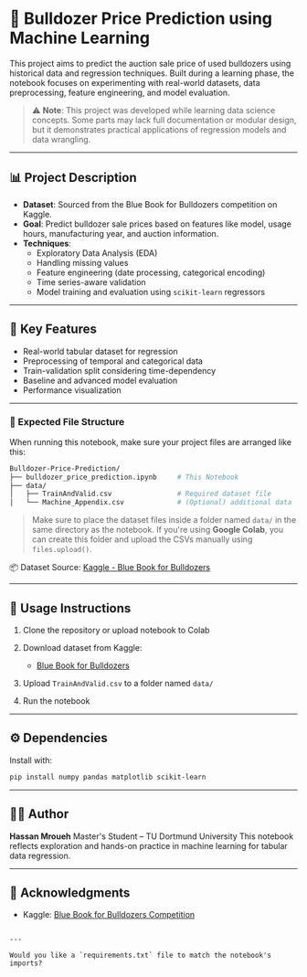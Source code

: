 # 🚜 Bulldozer Price Prediction using Machine Learning

This project aims to predict the auction sale price of used bulldozers using historical data and regression techniques. Built during a learning phase, the notebook focuses on experimenting with real-world datasets, data preprocessing, feature engineering, and model evaluation.

> ⚠️ **Note**: This project was developed while learning data science concepts. Some parts may lack full documentation or modular design, but it demonstrates practical applications of regression models and data wrangling.

---

## 📊 Project Description

- **Dataset**: Sourced from the Blue Book for Bulldozers competition on Kaggle.
- **Goal**: Predict bulldozer sale prices based on features like model, usage hours, manufacturing year, and auction information.
- **Techniques**:
  - Exploratory Data Analysis (EDA)
  - Handling missing values
  - Feature engineering (date processing, categorical encoding)
  - Time series-aware validation
  - Model training and evaluation using `scikit-learn` regressors

---

## 🚀 Key Features

- Real-world tabular dataset for regression
- Preprocessing of temporal and categorical data
- Train-validation split considering time-dependency
- Baseline and advanced model evaluation
- Performance visualization

---


### 📁 Expected File Structure

When running this notebook, make sure your project files are arranged like this:

```bash
Bulldozer-Price-Prediction/
├── bulldozer_price_prediction.ipynb     # This Notebook
├── data/
│   ├── TrainAndValid.csv                # Required dataset file
│   └── Machine_Appendix.csv             # (Optional) additional data
```

> Make sure to place the dataset files inside a folder named `data/` in the same directory as the notebook. If you're using **Google Colab**, you can create this folder and upload the CSVs manually using `files.upload()`.

📦 Dataset Source: [Kaggle - Blue Book for Bulldozers](https://www.kaggle.com/c/bluebook-for-bulldozers)

---

## 🧪 Usage Instructions

1. Clone the repository or upload notebook to Colab
2. Download dataset from Kaggle:

   * [Blue Book for Bulldozers](https://www.kaggle.com/c/bluebook-for-bulldozers)
3. Upload `TrainAndValid.csv` to a folder named `data/`
4. Run the notebook

---

## ⚙️ Dependencies

Install with:

```bash
pip install numpy pandas matplotlib scikit-learn
```

---

## 👨‍💻 Author

**Hassan Mroueh**
Master's Student – TU Dortmund University
This notebook reflects exploration and hands-on practice in machine learning for tabular data regression.

---

## 📌 Acknowledgments

* Kaggle: [Blue Book for Bulldozers Competition](https://www.kaggle.com/c/bluebook-for-bulldozers)

```

---

Would you like a `requirements.txt` file to match the notebook's imports?
```
